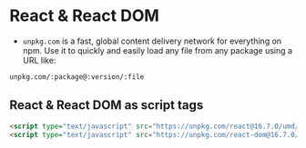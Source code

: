 # React & React DOM

- `unpkg.com` is a fast, global content delivery network for everything on npm. Use it to quickly and easily load any file from any package using a URL like:

```sh
unpkg.com/:package@:version/:file
```

## React & React DOM as script tags

```html
<script type="text/javascript" src="https://unpkg.com/react@16.7.0/umd/react.production.min.js"></script>
<script type="text/javascript" src="https://unpkg.com/react-dom@16.7.0/umd/react-dom.production.min.js"></script>
```
